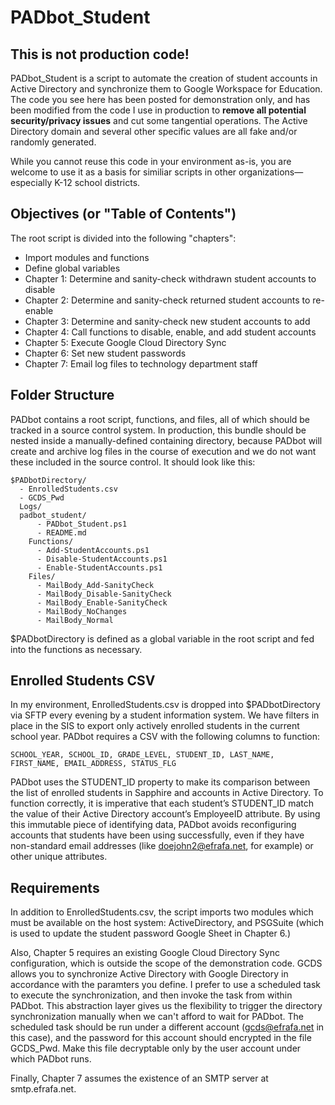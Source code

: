 PADbot_Student
==============

This is not production code!
----------------------------

PADbot_Student is a script to automate the creation of student accounts in Active Directory and synchronize them to Google Workspace for Education. The code you see here has been posted for demonstration only, and has been modified from the code I use in production to **remove all potential security/privacy issues** and cut some tangential operations. The Active Directory domain and several other specific values are all fake and/or randomly generated.

While you cannot reuse this code in your environment as-is, you are welcome to use it as a basis for similiar scripts in other organizations—especially K-12 school districts.

Objectives (or "Table of Contents")
-----------------------------------

The root script is divided into the following "chapters":
- Import modules and functions
- Define global variables
- Chapter 1: Determine and sanity-check withdrawn student accounts to disable
- Chapter 2: Determine and sanity-check returned student accounts to re-enable
- Chapter 3: Determine and sanity-check new student accounts to add
- Chapter 4: Call functions to disable, enable, and add student accounts
- Chapter 5: Execute Google Cloud Directory Sync
- Chapter 6: Set new student passwords
- Chapter 7: Email log files to technology department staff

Folder Structure
----------------

PADbot contains a root script, functions, and files, all of which should be tracked in a source control system. In production, this bundle should be nested inside a manually-defined containing directory, because PADbot will create and archive log files in the course of execution and we do not want these included in the source control. It should look like this:

```
$PADbotDirectory/
  - EnrolledStudents.csv
  - GCDS_Pwd
  Logs/
  padbot_student/
      - PADbot_Student.ps1
      - README.md
    Functions/
      - Add-StudentAccounts.ps1
      - Disable-StudentAccounts.ps1
      - Enable-StudentAccounts.ps1
    Files/
      - MailBody_Add-SanityCheck
      - MailBody_Disable-SanityCheck
      - MailBody_Enable-SanityCheck
      - MailBody_NoChanges
      - MailBody_Normal
```

$PADbotDirectory is defined as a global variable in the root script and fed into the functions as necessary.

Enrolled Students CSV
---------------------

In my environment, EnrolledStudents.csv is dropped into $PADbotDirectory via SFTP every evening by a student information system. We have filters in place in the SIS to export only actively enrolled students in the current school year. PADbot requires a CSV with the following columns to function:

    SCHOOL_YEAR, SCHOOL_ID, GRADE_LEVEL, STUDENT_ID, LAST_NAME, FIRST_NAME, EMAIL_ADDRESS, STATUS_FLG

PADbot uses the STUDENT_ID property to make its comparison between the list of enrolled students in Sapphire and accounts in Active Directory. To function correctly, it is imperative that each student’s STUDENT_ID match the value of their Active Directory account’s EmployeeID attribute. By using this immutable piece of identifying data, PADbot avoids reconfiguring accounts that students have been using successfully, even if they have non-standard email addresses (like doejohn2@efrafa.net, for example) or other unique attributes.

Requirements
------------

In addition to EnrolledStudents.csv, the script imports two modules which must be available on the host system: ActiveDirectory, and PSGSuite (which is used to update the student password Google Sheet in Chapter 6.)

Also, Chapter 5 requires an existing Google Cloud Directory Sync configuration, which is outside the scope of the demonstration code. GCDS allows you to synchronize Active Directory with Google Directory in accordance with the paramters you define. I prefer to use a scheduled task to execute the synchronization, and then invoke the task from within PADbot. This abstraction layer gives us the flexibility to trigger the directory synchronization manually when we can't afford to wait for PADbot. The scheduled task should be run under a different account (gcds@efrafa.net in this case), and the password for this account should encrypted in the file GCDS_Pwd. Make this file decryptable only by the user account under which PADbot runs.

Finally, Chapter 7 assumes the existence of an SMTP server at smtp.efrafa.net.
